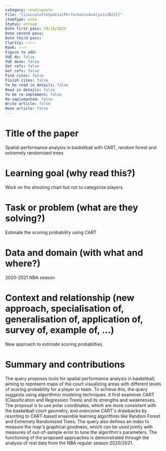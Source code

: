 ```yaml
---
category: readingnote
File: "[[zuccolottoSpatialPerformanceAnalysis2023]]"
itemType: note
Status: unread
Date first pass: 29/10/2024
Date second pass: 
Date third pass: 
Clarity: ⭐️⭐️⭐️⭐️
Rank: ⭐️⭐️⭐️
Figure to add: 
VUE do: false
VUE done: false
Get refs: false
Got refs: false
Find cites: false
Finish cites: false
To be read in details: false
Read in details: false
To be re-implement: false
Re-implemented: false
Write article: false
Done article: false
---
```

# Title of the paper
Spatial performance analysis in basketball with CART, random forest and extremely randomized trees

# Learning goal (why read this?)
Work on the shooting chart but not to categorize players.

# Task or problem (what are they solving?)
Estimate the scoring probability using CART

# Data and domain (with what and where?)
2020-2021 NBA season

# Context and relationship (new approach, specialisation of, generalisation of, application of, survey of, example of, ...)
New approach to estimate scoring probabilties

# Summary and contributions

The query proposes tools for spatial performance analysis in basketball, aiming to represent maps of the court visualizing areas with different levels of scoring probability for a player or team.
To achieve this, the query suggests using algorithmic modeling techniques. It first examines CART (Classification and Regression Trees) and its strengths and weaknesses. The proposal is to use polar coordinates, which are more consistent with the basketball court geometry, and overcome CART's drawbacks by resorting to CART-based ensemble learning algorithms like Random Forest and Extremely Randomized Trees.
The query also defines an index to measure the map's graphical goodness, which can be used jointly with measures of out-of-sample error to tune the algorithm's parameters. The functioning of the proposed approaches is demonstrated through the analysis of real data from the NBA regular season 2020/2021.